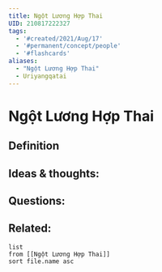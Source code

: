 ```yaml
---
title: Ngột Lương Hợp Thai
UID: 210817222327
tags:
  - '#created/2021/Aug/17'
  - '#permanent/concept/people'
  - '#flashcards'
aliases: 
  - "Ngột Lương Hợp Thai"
  - Uriyangqatai
---
```

# Ngột Lương Hợp Thai

## Definition


## Ideas & thoughts:


## Questions:


## Related:
```dataview
list
from [[Ngột Lương Hợp Thai]]
sort file.name asc
```